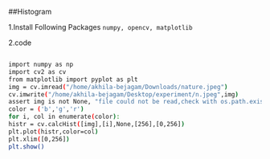 ##Histogram 

 1.Install Following Packages 
 ```numpy, opencv, matplotlib```
 
 2.code
 ```bash

import numpy as np
import cv2 as cv
from matplotlib import pyplot as plt
img = cv.imread("/home/akhila-bejagam/Downloads/nature.jpeg")
cv.imwrite("/home/akhila-bejagam/Desktop/experiment/n.jpeg",img)
assert img is not None, "file could not be read,check with os.path.exists()"
color = ('b','g','r')
for i, col in enumerate(color):
 histr = cv.calcHist([img],[i],None,[256],[0,256])
plt.plot(histr,color=col)
plt.xlim([0,256])
plt.show()
  ```
